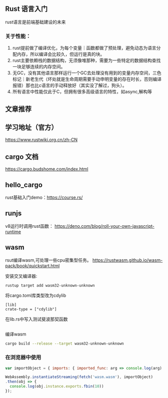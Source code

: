 ## Rust 语言入门
rust语言是前端基础建设的未来
### 关于性能：
1. rust提前做了编译优化，为每个变量｜函数都做了预处理，避免动态为语言分配内存，所以编译会比较久，但运行是真的块。
2. rust主要依赖栈的数据结构，无须像堆那种，需要为一些特定的数据结构查找一块足够连续的内存空间。
3. 无GC，没有其他语言那样运行一个GC去处理没有用到的变量内存空间，三色标记｜新老生代（坏处就是生命周期需要手动申明变量的存在时长，否则编译报错）那也比c语言的手动释放好（其实没了解过，狗头）。
4. 所有语言中性能仅此于C，但拥有很多高级语言的特性，如async,解构等



## 文章推荐

## 学习地址（官方）
https://www.rustwiki.org.cn/zh-CN

## cargo 文档
https://cargo.budshome.com/index.html

## hello_cargo
rust基础入门demo：https://course.rs/

## runjs
v8运行时调用rust函数： https://deno.com/blog/roll-your-own-javascript-runtime

## wasm 
rsut编译wasm,可处理一些cpu密集型任务。
https://rustwasm.github.io/wasm-pack/book/quickstart.html

安装交叉编译器:
```bash
rustup target add wasm32-unknown-unknown
```
将cargo.toml库类型改为cdylib
```
[lib]
crate-type = ["cdylib"]
```
在lib.rs中写入测试斐波那契函数
```rs

```

编译wasm

```bash
cargo build --release --target wasm32-unknown-unknown
```

### 在浏览器中使用

```js
var importObject = { imports: { imported_func: arg => console.log(arg) } };

WebAssembly.instantiateStreaming(fetch('wasm.wasm'), importObject)
.then(obj => {
  console.log(obj.instance.exports.fbin(10))
});
```
